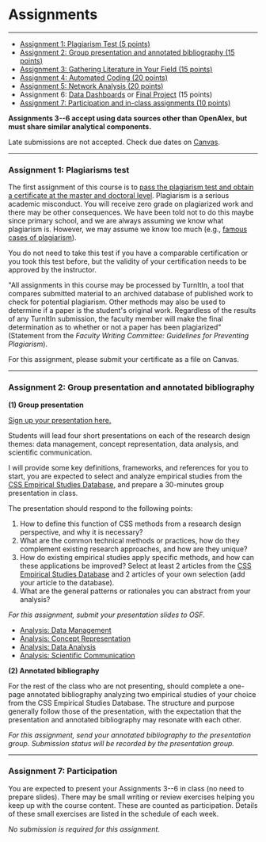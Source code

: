 # Assignments

---

- [Assignment 1: Plagiarism Test (5 points)](#assignment-1-plagiarisms-test)
- [Assignment 2: Group presentation and annotated bibliography (15 points)](#assignment-2-group-presentation-and-annotated-bibliography)
- [Assignment 3: Gathering Literature in Your Field (15 points)](https://osf.io/rbtw8/)
- [Assignment 4: Automated Coding (20 points)](https://osf.io/5qk6s/)
- [Assignment 5: Network Analysis (20 points)](https://osf.io/ycj26/)
- Assignment 6: [Data Dashboards](https://osf.io/cu7r3/) or [Final Project](/assets/css_final_template.pdf) (15 points)
- [Assignment 7: Participation and in-class assignments (10 points)](#assignment-6-participation)

**Assignments 3--6 accept using data sources other than OpenAlex, but must share similar analytical components.**

Late submissions are not accepted. Check due dates on [Canvas](https://utexas.instructure.com/courses/1388527/assignments).

---

### Assignment 1: Plagiarisms test

The first assignment of this course is to [pass the plagiarism test and obtain a certificate at the master and doctoral level](https://plagiarism.iu.edu/index.html). Plagiarism is a serious academic misconduct. You will receive zero grade on plagiarized work and there may be other consequences. We have been told not to do this maybe since primary school, and we are always assuming we know what plagiarism is. However, we may assume we know too much (e.g., [famous cases of plagiarism](https://www.google.com/search?q=famous+cases+of+plagiarism)).

You do not need to take this test if you have a comparable certification or you took this test before, but the validity of your certification needs to be approved by the instructor.

"All assignments in this course may be processed by TurnItIn, a tool that compares submitted material to an archived database of published work to check for potential plagiarism. Other methods may also be used to determine if a paper is the student's original work. Regardless of the results of any TurnItIn submission, the faculty member will make the final determination as to whether or not a paper has been plagiarized" (Statement from the _Faculty Writing Committee: Guidelines for Preventing Plagiarism_).

For this assignment, please submit your certificate as a file on Canvas.

---

### Assignment 2: Group presentation and annotated bibliography

**(1) Group presentation**

[Sign up your presentation here.](https://docs.google.com/spreadsheets/d/1JNRbnHA-lsQPbgufdggZegXgCYO6Lj9qyyQb8dcpJO4/edit?usp=sharing)

Students will lead four short presentations on each of the research design themes: data management, concept representation, data analysis, and scientific communication.

I will provide some key definitions, frameworks, and references for you to start, you are expected to select and analyze empirical studies from the [CSS Empirical Studies Database](https://utexas.instructure.com/courses/1388527), and prepare a 30-minutes group presentation in class.

The presentation should respond to the following points:

1. How to define this function of CSS methods from a research design perspective, and why it is necessary?
2. What are the common technical methods or practices, how do they complement existing research approaches, and how are they unique?
3. How do existing empirical studies apply specific methods, and how can these applications be improved? Select at least 2 articles from the [CSS Empirical Studies Database](https://utexas.instructure.com/courses/1360223) and 2 articles of your own selection (add your article to the database).
4. What are the general patterns or rationales you can abstract from your analysis?

_For this assignment, submit your presentation slides to OSF._

- [Analysis: Data Management](https://osf.io/srxa8/)
- [Analysis: Concept Representation](https://osf.io/dafbm/)
- [Analysis: Data Analysis](https://osf.io/53jc6/)
- [Analysis: Scientific Communication](https://osf.io/6cqth/)

**(2) Annotated bibliography**

For the rest of the class who are not presenting, should complete a one-page annotated bibliography analyzing two empirical studies of your choice from the CSS Empirical Studies Database. The structure and purpose generally follow those of the presentation, with the expectation that the presentation and annotated bibliography may resonate with each other.

_For this assignment, send your annotated bibliography to the presentation group._
_Submission status will be recorded by the presentation group._

---

### Assignment 7: Participation

You are expected to present your Assignments 3--6 in class (no need to prepare slides). There may be small writing or review exercises helping you keep up with the course content. These are counted as participation. Details of these small exercises are listed in the schedule of each week.

_No submission is required for this assignment._
